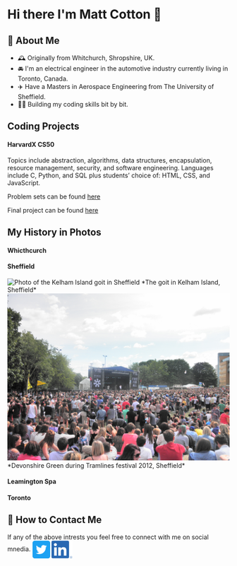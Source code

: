 # Hi there I'm Matt Cotton 👋

## 🧐 About Me
- 🕰️ Originally from Whitchurch, Shropshire, UK.
- 🚘 I'm an electrical engineer in the automotive industry currently living in Toronto, Canada. 
- ✈️ Have a Masters in Aerospace Engineering from The University of Sheffield. 
- 🧑‍💻 Building my coding skills bit by bit.

## Coding Projects
#### HarvardX CS50 
Topics include abstraction, algorithms, data structures, encapsulation, resource management, security, and software engineering. Languages include C, Python, and SQL plus students’ choice of: HTML, CSS, and JavaScript.

Problem sets can be found [here](https://github.com/matthewcotton/CS50-ProblemSets)

Final project can be found [here]()


## My History in Photos
#### Whicthcurch

#### Sheffield
<img src="location_photos/MVIMG_20190622_134948.jpg" alt="Photo of the Kelham Island goit in Sheffield">
*The goit in Kelham Island, Sheffield*

<img src="location_photos/P7230965.JPG" alt="Photo of Devonshire Green in Sheffield during Tramlines festival 2012">
*Devonshire Green during Tramlines festival 2012, Sheffield*

#### Leamington Spa

#### Toronto



## 📮 How to Contact Me
If any of the above intrests you feel free to connect with me on social mnedia. 
[<img src="social_icons/Twitter_Social_Icon_Rounded_Square_Color.png" height="40em" align="center" alt="Follow Matthew Cotton on Twitter" title="Follow Matthew Cotton on Twitter"/>](https://twitter.com/Matt__Cotton)
[<img src="social_icons/LI-In-Bug.png" height="40em" align="center" alt="Follow Matthew Cotton on LinkedIn" title="Follow Matthew Cotton on LinkedIn">](https://www.linkedin.com/in/matthew-cotton-ba1a3449/)



<!--
**matthewcotton/matthewcotton** is a ✨ _special_ ✨ repository because its `README.md` (this file) appears on your GitHub profile.

Ideas:
Where I'm from
Current job
Future plans and what I'm learning 
What languages I code in
What I have on github
Pictures of locations I've lived in
Links to Linkedin and twitter


Here are some ideas to get you started:

- 🔭 I’m currently working on ...
- 🌱 I’m currently learning ...
- 👯 I’m looking to collaborate on ...
- 🤔 I’m looking for help with ...
- 💬 Ask me about ...
- 📫 How to reach me: ...
- 😄 Pronouns: ...
- ⚡ Fun fact: ...
-->
